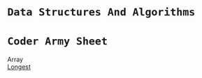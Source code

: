 # `Data Structures And Algorithms `

#  ` Coder Army Sheet `
<div style="text-align=centr ">Array</div>
<div>
  <a href="https://www.geeksforgeeks.org/problems/longest-distinct-characters-in-string5848/1?page=1&difficulty%5B%5D=0&category%5B%5D=Strings&sortBy=submissions">Longest</a>
</div>
